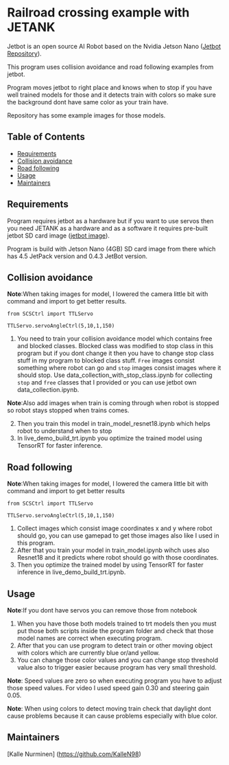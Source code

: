# Railroad crossing example with JETANK

Jetbot is an open source AI Robot based on the Nvidia Jetson Nano ([Jetbot Repository](https://github.com/NVIDIA-AI-IOT/jetbot)).

This program uses collision avoidance and road following examples from jetbot.

Program moves jetbot to right place and knows when to stop if you have well trained models for those and it detects train with colors so make sure the background dont have same color as your train have.

Repository has some example images for those models.

## Table of Contents

- [Requirements](#requirements)
- [Collision avoidance](#collision-avoidance)
- [Road following](#road-following)
- [Usage](#usage)
- [Maintainers](#maintainers)

## Requirements

Program requires jetbot as a hardware but if you want to use servos then you need JETANK as a hardware and as a software it requires pre-built jetbot SD card image ([jetbot image](https://jetbot.org/master/software_setup/sd_card.html)).

Program is build with Jetson Nano (4GB) SD card image from there which has 4.5 JetPack version and 0.4.3 JetBot version.

## Collision avoidance

  **Note**:When taking images for model, I lowered the camera little bit with command and import to get better results.
  
  ```from SCSCtrl import TTLServo```
  
  ```TTLServo.servoAngleCtrl(5,10,1,150)```

1. You need to train your collision avoidance model which contains free and blocked classes. Blocked class was modified to stop class in this program but if you dont change it then you have to change stop class stuff in my program to blocked class stuff. ```Free``` images consist something where robot can go and ```stop``` images consist images where it should stop. Use data_collection_with_stop_class.ipynb for collecting ```stop``` and ```free``` classes that I provided or you can use jetbot own data_collection.ipynb. 

  **Note**:Also add images when train is coming through when robot is stopped so robot stays stopped when trains comes.

2. Then you train this model in train_model_resnet18.ipynb which helps robot to understand when to stop
3. In live_demo_build_trt.ipynb you optimize the trained model using TensorRT for faster inference.

## Road following

**Note**:When taking images for model, I lowered the camera little bit with command and import to get better results
  
  ```from SCSCtrl import TTLServo```
  
  ```TTLServo.servoAngleCtrl(5,10,1,150)```

1. Collect images which consist image coordinates x and y where robot should go, you can use gamepad to get those images also like I used in this program.
2. After that you train your model in train_model.ipynb wihch uses also Resnet18 and it predicts where robot should go with those coordinates.
3. Then you optimize the trained model by using TensorRT for faster inference in live_demo_build_trt.ipynb.

## Usage

**Note**:If you dont have servos you can remove those from notebook

1. When you have those both models trained to trt models then you must put those both scripts inside the program folder and check that those model names are correct when executing program.
2. After that you can use program to detect train or other moving object with colors which are currently blue or/and yellow.
3. You can change those color values and you can change stop threshold value also to trigger easier because program has very small threshold.

  **Note**: Speed values are zero so when executing program you have to adjust those speed values. For video I used speed gain 0.30 and steering gain 0.05.
  
  **Note**: When using colors to detect moving train check that daylight dont cause problems because it can cause problems especially with blue color.

## Maintainers

[Kalle Nurminen] (https://github.com/KalleN98)  
